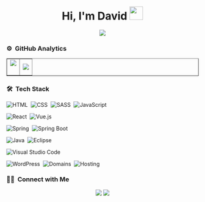 <h1 align="center">Hi, I'm David <img src="https://media.giphy.com/media/TEnXkcsHrP4YedChhA/giphy.gif" width="35"></h1>
<p align="center">
  <a href="https://github.com/DenverCoder1/readme-typing-svg"><img src="https://readme-typing-svg.herokuapp.com?lines=Full+Stack+Developer;Always%20learning%20new%20things&center=true&width=500&height=50"></a>
</p>

### ⚙️ &nbsp;GitHub Analytics
<!--
<p align="center">
<a href="https://github.com/DavidUmiri">
  <img height="180em" src="https://github-readme-stats-eight-theta.vercel.app/api?username=DavidUmiri&show_icons=true&theme=algolia&include_all_commits=true&count_private=true"/>
    &nbsp;&nbsp;
  <img height="180em" src="https://github-readme-stats-eight-theta.vercel.app/api/top-langs/?username=DavidUmiri&layout=compact&langs_count=8&theme=algolia&include_all_commits=true&count_private=true"/>
</a>
</p>
-->

<!--- stats (start) -->
<table align="center" border="none">
<tr border="none">
<td width="50%" align="center">
  <img  align="center"  src="https://github-readme-stats.vercel.app/api?username=DavidUmiri&theme=algolia&show_icons=true&count_private=true&hide_border=true" />
  <br></br>
  <!--<img  title="🔥 Get streak stats for your profile at git.io/streak-stats" alt="David streak" src="https://github-readme-streak-stats.herokuapp.com/?user=DavidUmiri&theme=algolia&hide_border=true" /> -->
</td>
<td width="50%" align="center">
  <img  align="center"  src="https://github-readme-stats.anuraghazra1.vercel.app/api/top-langs/?username=DavidUmiri&theme=algolia&hide_border=true&no-bg=true&no-frame=true&langs_count=10"/> 
  </td>
</tr>
</table>
<!--- stats (end) -->

### 🛠 &nbsp;Tech Stack

![HTML](https://img.shields.io/badge/-HTML-05122A?style=flat&logo=HTML5)&nbsp;
![CSS](https://img.shields.io/badge/-CSS-05122A?style=flat&logo=CSS3&logoColor=1572B6)&nbsp;
![SASS](https://img.shields.io/badge/-SASS-05122A?style=flat&logo=sass&logoColor=CC6699)&nbsp;
![JavaScript](https://img.shields.io/badge/-JavaScript-05122A?style=flat&logo=javascript)&nbsp;

![React](https://img.shields.io/badge/-React-05122A?style=flat&logo=react)&nbsp;
![Vue.js](https://img.shields.io/badge/-Vue.js-05122A?style=flat&logo=vue.js)&nbsp;

![Spring](https://img.shields.io/badge/-Spring-05122A?style=flat&logo=spring)&nbsp;
![Spring Boot](https://img.shields.io/badge/-Spring%20Boot-05122A?style=flat&logo=spring)&nbsp;

![Java](https://img.shields.io/badge/-Java-05122A?style=flat&logo=java)&nbsp;
![Eclipse](https://img.shields.io/badge/-Eclipse-05122A?style=flat&logo=eclipse)&nbsp;
<!-- ![NetBeans](https://img.shields.io/badge/-NetBeans-05122A?style=flat&logo=apache&logoColor=blue)&nbsp; -->
![Visual Studio Code](https://img.shields.io/badge/-Visual%20Studio%20Code-05122A?style=flat&logo=visual-studio-code&logoColor=007ACC)&nbsp;

![WordPress](https://img.shields.io/badge/-WordPress-05122A?style=flat&logo=wordpress)&nbsp;
![Domains](https://img.shields.io/badge/-Domains-05122A?style=flat&logo=appveyor)&nbsp;
![Hosting](https://img.shields.io/badge/-Hosting-05122A?style=flat&logo=appveyor)&nbsp;
  
### 🤝🏻 &nbsp;Connect with Me

<p align="center">
<a href="https://www.linkedin.com/in/davidumiri/"><img src="https://img.shields.io/badge/-DavidUmiri%20LinkedIn-0077B5?style=flat&logo=Linkedin&logoColor=white"/></a>
<a href="mailto:davidumiri@gmail.com"><img src="https://img.shields.io/badge/-davidumiri@gmail.com-D14836?style=flat&logo=Gmail&logoColor=white"/></a>
</p>
